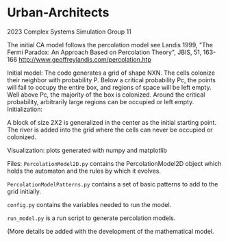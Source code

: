 # Urban-Architects
2023 Complex Systems Simulation Group 11

The initial CA model follows the percolation model see Landis 1999, "The Fermi Paradox: An Approach Based on Percolation Theory", JBIS, 51, 163-166
http://www.geoffreylandis.com/percolation.htp

Initial model:
The code generates a grid of shape NXN. 
The cells colonize their neighbor with probability P.
Below a critical probability Pc, the points will fail to occupy the entire box, and regions of space will be left empty.
Well above Pc, the majority of the box is colonized.  Around the critical probability, arbitrarily large regions can be occupied or left empty.
Initialization:

A block of size 2X2 is generalized in the center as the initial starting point.
The river is added into the grid where the cells can never be occupied or colonized.

Visualization:
plots generated with numpy and matplotlib

Files:
`PercolationModel2D.py` contains the PercolationModel2D object which holds the automaton and the rules by which it evolves.

`PercolationModelPatterns.py` contains a set of basic patterns to add to the grid initially.

`config.py` contains the variables needed to run the model.

`run_model.py` is a run script to generate percolation models.

(More details be added with the development of the mathematical model.

